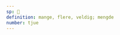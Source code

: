 ```yaml
---
sp: 󱤼
definition: mange, flere, veldig; mengde
number: tjue
---
```

<!-- mute can be used to talk about amounts, and it's also used to talk about things that are many. keep in mind that what counts as a lot, many, or much is relative! if someone has 3 houses you could say "ona li jo e tomo mute", because that's a lot of houses! but if someone has 3 plushies thats not really that much. get more plushies -->